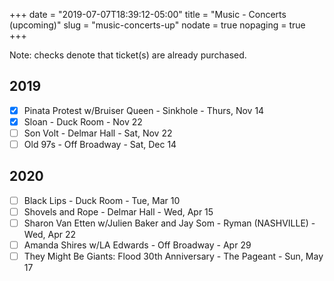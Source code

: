 +++
date = "2019-07-07T18:39:12-05:00"
title = "Music - Concerts (upcoming)"
slug = "music-concerts-up"
nodate = true
nopaging = true
+++

Note: checks denote that ticket(s) are already purchased.

## 2019

- [X] Pinata Protest w/Bruiser Queen - Sinkhole - Thurs, Nov 14
- [X] Sloan - Duck Room - Nov 22
- [ ] Son Volt - Delmar Hall - Sat, Nov 22
- [ ] Old 97s - Off Broadway - Sat, Dec 14

## 2020

- [ ] Black Lips - Duck Room - Tue, Mar 10
- [ ] Shovels and Rope - Delmar Hall - Wed, Apr 15
- [ ] Sharon Van Etten w/Julien Baker and Jay Som - Ryman (NASHVILLE) - Wed, Apr 22
- [ ] Amanda Shires w/LA Edwards - Off Broadway - Apr 29
- [ ] They Might Be Giants: Flood 30th Anniversary - The Pageant - Sun, May 17

